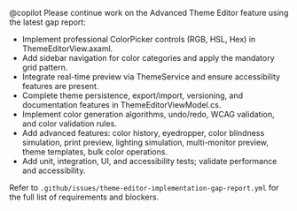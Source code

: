 @copilot Please continue work on the Advanced Theme Editor feature using the latest gap report:

- Implement professional ColorPicker controls (RGB, HSL, Hex) in ThemeEditorView.axaml.
- Add sidebar navigation for color categories and apply the mandatory grid pattern.
- Integrate real-time preview via ThemeService and ensure accessibility features are present.
- Complete theme persistence, export/import, versioning, and documentation features in ThemeEditorViewModel.cs.
- Implement color generation algorithms, undo/redo, WCAG validation, and color validation rules.
- Add advanced features: color history, eyedropper, color blindness simulation, print preview, lighting simulation, multi-monitor preview, theme templates, bulk color operations.
- Add unit, integration, UI, and accessibility tests; validate performance and accessibility.

Refer to `.github/issues/theme-editor-implementation-gap-report.yml` for the full list of requirements and blockers.
